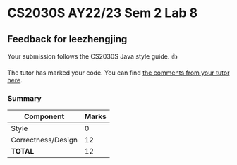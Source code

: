 # CS2030S AY22/23 Sem 2 Lab 8
## Feedback for leezhengjing
Your submission follows the CS2030S Java style guide. :+1:

The tutor has marked your code. You can find [the comments from your tutor here](https://www.github.com/nus-cs2030s-2223-s2/lab8-leezhengjing/commit/b83475ceb756b6142d40026d193a83b706c4ce2e).
### Summary

| Component | Marks |
|-----------|-------|
| Style | 0 |
| Correctness/Design | 12 |
| **TOTAL** | 12 |
